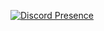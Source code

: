 [![Discord Presence](https://lanyard-profile-readme.vercel.app/api/705355571209175071)](https://discord.com/users/705355571209175071)
